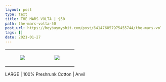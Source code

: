 ```yaml
---
layout: post
type: text
title: THE MARS VOLTA | $50
path: the-mars-volta-50
post_url: https://heybuymyshit.com/post/641476857975455744/the-mars-volta-50
tags: []
date: 2021-01-27
---
```




<table style="width:100%;"><tr><td style="vertical-align:top;">
      <figure class="tmblr-full" data-orig-height="2048" data-orig-width="1365" data-orig-src="https://concertshirts.netlify.app/shirts/0104/0104-01.jpg"><img src="https://64.media.tumblr.com/219af90f7e53768a22c09435b81b43ff/e8318ff987faf597-9a/s540x810/87aeb7a40df3c653c7b4fc0a5693cb2b48d9082e.jpg" data-orig-height="2048" data-orig-width="1365" data-orig-src="https://concertshirts.netlify.app/shirts/0104/0104-01.jpg"/></figure></td>
    <td style="vertical-align:top;">
      <figure class="tmblr-full" data-orig-height="2048" data-orig-width="1365" data-orig-src="https://concertshirts.netlify.app/shirts/0104/0104-02.jpg"><img src="https://64.media.tumblr.com/1308a62f5ad835323410626e5fd6c79a/e8318ff987faf597-7e/s540x810/2fe24cb344cd621d70ad14b854d39e2e90d04928.jpg" data-orig-height="2048" data-orig-width="1365" data-orig-src="https://concertshirts.netlify.app/shirts/0104/0104-02.jpg"/></figure></td>
  </tr></table><p>
  LARGE | 100% Preshrunk Cotton | Anvil
</p>

